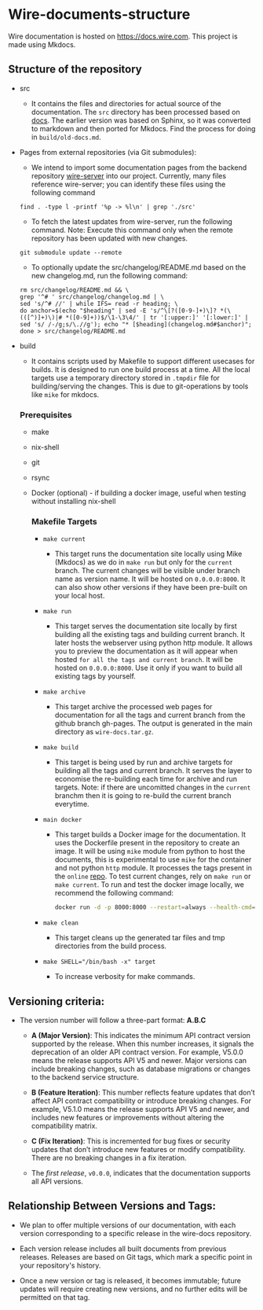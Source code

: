 # Wire-documents-structure

Wire documentation is hosted on <https://docs.wire.com>. This project is made using Mkdocs.

## Structure of the repository
- src 
    - It contains the files and directories for actual source of the documentation. The `src` directory has been processed based on [docs](https://github.com/wireapp/wire-server/tree/develop/docs). The earlier version was based on Sphinx, so it was converted to markdown and then ported for Mkdocs. Find the process for doing in `build/old-docs.md`.

- Pages from external repositories (via Git submodules):

    - We intend to import some documentation pages from the backend repository [wire-server](https://github.com/wireapp/wire-server/tree/develop) into our project. Currently, many files reference wire-server; you can identify these files using the following command
    ```
    find . -type l -printf '%p -> %l\n' | grep './src'
    ```
    - To fetch the latest updates from wire-server, run the following command. Note: Execute this command only when the remote repository has been updated with new changes.

    ```
    git submodule update --remote
    ```

    - To optionally update the src/changelog/README.md based on the new changelog.md, run the following command:
    ``` 
    rm src/changelog/README.md && \
    grep '^# ' src/changelog/changelog.md | \
    sed 's/^# //' | while IFS= read -r heading; \
    do anchor=$(echo "$heading" | sed -E 's/^\[?([0-9-]+)\]? *(\(([^)]+)\)|# *([0-9]+))$/\1-\3\4/' | tr '[:upper:]' '[:lower:]' | sed 's/ /-/g;s/\.//g'); echo "* [$heading](changelog.md#$anchor)"; done > src/changelog/README.md
    ```

- build 
    - It contains scripts used by Makefile to support different usecases for builds. It is designed to run one build process at a time. All the local targets use a temporary directory stored in `.tmpdir` file for building/serving the changes. This is due to git-operations by tools like `mike` for mkdocs.
    ### Prerequisites
    
    - make
    - nix-shell
    - git
    - rsync
    - Docker (optional) - if building  a docker image, useful when testing without installing nix-shell

        ### Makefile Targets

        - `make current`
            - This target runs the documentation site locally using Mike (Mkdocs) as we do in `make run` but only for the `current` branch. The current changes will be visible under branch name as version name. It will be hosted on `0.0.0.0:8000`. It can also show other versions if they have been pre-built on your local host.

        - `make run`
            - This target serves the documentation site locally by first building all the existing tags and building current branch. It later hosts the webserver using python http module. It allows you to preview the documentation as it will appear when hosted `for all the tags and current branch`. It will be hosted on `0.0.0.0:8000`. Use it only if you want to build all existing tags by yourself.

        - `make archive`
            - This target archive the processed web pages for documentation for all the tags and current branch from the github branch gh-pages. The output is generated in the main directory as `wire-docs.tar.gz`.

        - `make build`
            - This target is being used by run and archive targets for building all the tags and current branch. It serves the layer to economise the re-building each time for archive and run targets. Note: if there are uncomitted changes in the `current` branchm then it is going to re-build the current branch everytime.

        - `main docker`
            - This target builds a Docker image for the documentation. It uses the Dockerfile present in the repository to create an image. It will be using `mike` module from python to host the documents, this is experimental to use `mike` for the container and not python `http` module. It processes the tags present in the `online` [repo](https://github.com/wireapp/wire-docs.git). To test current changes, rely on `make run` or `make current`. To run and test the docker image locally, we recommend the following command:
                ```bash
                docker run -d -p 8000:8000 --restart=always --health-cmd="curl --fail http://localhost:8000 || exit 1" --health-interval=30s --health-retries=3 --health-timeout=5s wire-docs
                ```
        - `make clean`
            - This target cleans up the generated tar files and tmp directories from the build process.

        - `make SHELL="/bin/bash -x" target`
            - To increase verbosity for make commands.

## Versioning criteria:
  - The version number will follow a three-part format: **A.B.C**

    - **A (Major Version)**: This indicates the minimum API contract version supported by the release. When this number increases, it signals the deprecation of an older API contract version. For example, V5.0.0 means the release supports API V5 and newer. Major versions can include breaking changes, such as database migrations or changes to the backend service structure.

    - **B (Feature Iteration)**: This number reflects feature updates that don’t affect API contract compatibility or introduce breaking changes. For example, V5.1.0 means the release supports API V5 and newer, and includes new features or improvements without altering the compatibility matrix.

    - **C (Fix Iteration)**: This is incremented for bug fixes or security updates that don’t introduce new features or modify compatibility. There are no breaking changes in a fix iteration.

    - The *first release*, `v0.0.0`, indicates that the documentation supports all API versions.

## Relationship Between Versions and Tags:
  - We plan to offer multiple versions of our documentation, with each version corresponding to a specific release in the wire-docs repository.

  - Each version release includes all built documents from previous releases. Releases are based on Git tags, which mark a specific point in your repository's history.

  - Once a new version or tag is released, it becomes immutable; future updates will require creating new versions, and no further edits will be permitted on that tag.
